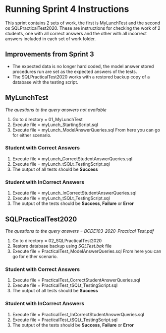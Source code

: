# Running Sprint 4 Instructions
This sprint contains 2 sets of work, the first is MyLunchTest and the second os SQLPracticalTest2020.
These are instructions for checking the work of 2 students, one with all correct answers and the other with all incorrect answers included in each set of work folder.

## Improvements from Sprint 3
- The expected data is no longer hard coded, the model answer stored procedures run are set as the expected answers of the tests.
- The SQLPracticalTest2020 works with a restored backup copy of a database with the testing script.

## MyLunchTest
*The questions to the query answers not available*

1. Go to directory = 01_MyLunchTest
2. Execute file = myLunch_StartingScript.sql
3. Execute file = myLunch_ModelAnswerQueries.sql
From here you can go for either scenario.

### Student with Correct Answers
1. Execute file = myLunch_CorrectStudentAnswerQueries.sql
2. Execute file = myLunch_tSQLt_TestingScript.sql
4. The output of all tests should be **Success**

### Student with InCorrect Answers
1. Execute file = myLunch_InCorrectStudentAnswerQueries.sql
2. Execute file = myLunch_tSQLt_TestingScript.sql
4. The output of the tests should be **Success**, **Failure** or **Error**

## SQLPracticalTest2020
*The questions to the query answers = BCDE103-2020-Practical Test.pdf*

1. Go to directory = 02_SQLPracticalTest2020
2. Restore database backup using *SQLTest.bak* file
3. Execute file = PracticalTest_ModelAnswerQueries.sql
From here you can go for either scenario.

### Student with Correct Answers
1. Execute file = PracticalTest_CorrectStudentAnswerQueries.sql
2. Execute file = PracticalTest_tSQLt_TestingScript.sql
4. The output of all tests should be **Success**

### Student with InCorrect Answers
1. Execute file = PracticalTest_InCorrectStudentAnswerQueries.sql
2. Execute file = PracticalTest_tSQLt_TestingScript.sql
4. The output of the tests should be **Success**, **Failure** or **Error**